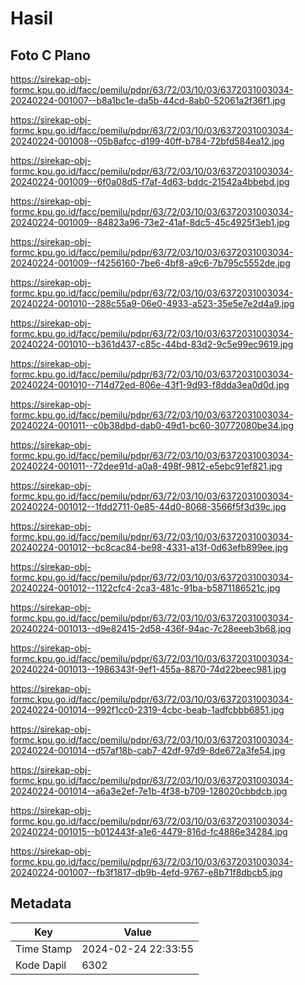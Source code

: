 # Hasil

## Foto C Plano

https://sirekap-obj-formc.kpu.go.id/facc/pemilu/pdpr/63/72/03/10/03/6372031003034-20240224-001007--b8a1bc1e-da5b-44cd-8ab0-52061a2f36f1.jpg

https://sirekap-obj-formc.kpu.go.id/facc/pemilu/pdpr/63/72/03/10/03/6372031003034-20240224-001008--05b8afcc-d199-40ff-b784-72bfd584ea12.jpg

https://sirekap-obj-formc.kpu.go.id/facc/pemilu/pdpr/63/72/03/10/03/6372031003034-20240224-001009--6f0a08d5-f7af-4d63-bddc-21542a4bbebd.jpg

https://sirekap-obj-formc.kpu.go.id/facc/pemilu/pdpr/63/72/03/10/03/6372031003034-20240224-001009--84823a96-73e2-41af-8dc5-45c4925f3eb1.jpg

https://sirekap-obj-formc.kpu.go.id/facc/pemilu/pdpr/63/72/03/10/03/6372031003034-20240224-001009--f4256160-7be6-4bf8-a9c6-7b795c5552de.jpg

https://sirekap-obj-formc.kpu.go.id/facc/pemilu/pdpr/63/72/03/10/03/6372031003034-20240224-001010--288c55a9-06e0-4933-a523-35e5e7e2d4a9.jpg

https://sirekap-obj-formc.kpu.go.id/facc/pemilu/pdpr/63/72/03/10/03/6372031003034-20240224-001010--b361d437-c85c-44bd-83d2-9c5e99ec9619.jpg

https://sirekap-obj-formc.kpu.go.id/facc/pemilu/pdpr/63/72/03/10/03/6372031003034-20240224-001010--714d72ed-806e-43f1-9d93-f8dda3ea0d0d.jpg

https://sirekap-obj-formc.kpu.go.id/facc/pemilu/pdpr/63/72/03/10/03/6372031003034-20240224-001011--c0b38dbd-dab0-49d1-bc60-30772080be34.jpg

https://sirekap-obj-formc.kpu.go.id/facc/pemilu/pdpr/63/72/03/10/03/6372031003034-20240224-001011--72dee91d-a0a8-498f-9812-e5ebc91ef821.jpg

https://sirekap-obj-formc.kpu.go.id/facc/pemilu/pdpr/63/72/03/10/03/6372031003034-20240224-001012--1fdd2711-0e85-44d0-8068-3566f5f3d39c.jpg

https://sirekap-obj-formc.kpu.go.id/facc/pemilu/pdpr/63/72/03/10/03/6372031003034-20240224-001012--bc8cac84-be98-4331-a13f-0d63efb899ee.jpg

https://sirekap-obj-formc.kpu.go.id/facc/pemilu/pdpr/63/72/03/10/03/6372031003034-20240224-001012--1122cfc4-2ca3-481c-91ba-b5871186521c.jpg

https://sirekap-obj-formc.kpu.go.id/facc/pemilu/pdpr/63/72/03/10/03/6372031003034-20240224-001013--d9e82415-2d58-436f-94ac-7c28eeeb3b68.jpg

https://sirekap-obj-formc.kpu.go.id/facc/pemilu/pdpr/63/72/03/10/03/6372031003034-20240224-001013--1986343f-9ef1-455a-8870-74d22beec981.jpg

https://sirekap-obj-formc.kpu.go.id/facc/pemilu/pdpr/63/72/03/10/03/6372031003034-20240224-001014--992f1cc0-2319-4cbc-beab-1adfcbbb6851.jpg

https://sirekap-obj-formc.kpu.go.id/facc/pemilu/pdpr/63/72/03/10/03/6372031003034-20240224-001014--d57af18b-cab7-42df-97d9-8de672a3fe54.jpg

https://sirekap-obj-formc.kpu.go.id/facc/pemilu/pdpr/63/72/03/10/03/6372031003034-20240224-001014--a6a3e2ef-7e1b-4f38-b709-128020cbbdcb.jpg

https://sirekap-obj-formc.kpu.go.id/facc/pemilu/pdpr/63/72/03/10/03/6372031003034-20240224-001015--b012443f-a1e6-4479-816d-fc4886e34284.jpg

https://sirekap-obj-formc.kpu.go.id/facc/pemilu/pdpr/63/72/03/10/03/6372031003034-20240224-001007--fb3f1817-db9b-4efd-9767-e8b71f8dbcb5.jpg


## Metadata

| Key        | Value               |
| ---------- | ------------------- |
| Time Stamp | 2024-02-24 22:33:55 |
| Kode Dapil | 6302                |



